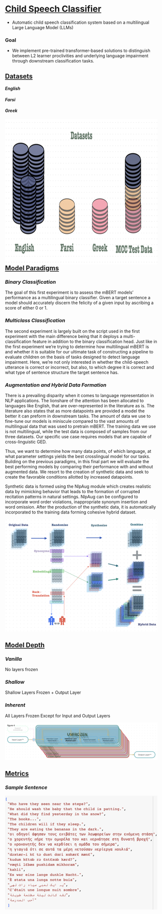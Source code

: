 # <ins>Child Speech  Classifier</ins>

- Automatic child speech classification system based on a multilingual Large Language Model (LLMs)

### Goal

- We implement pre-trained transformer-based solutions to distinguish 
between L2 learner proclivities and underlying language impairment 
through downstream classification tasks.



## <ins>Datasets</ins>

#### *English*

#### *Farsi*

#### *Greek*

<a href="url"><img src="https://github.com/Herrmandela/child_speech_mBERT_classifier/blob/main/Datasets.png" align="left" height="480" ></a>

## <ins>Model Paradigms</ins>

### *Binary Classification*
The goal of this first experiment is to assess the mBERT models’ 
performance as a multilingual binary classifier. Given a target 
sentence a model should accurately discern the felicity of a given 
input by ascribing a score of either 0 or 1.


### *Multiclass Classification*

The second experiment is largely built on the script used in the
first experiment with the main difference being that it deploys a
multi-classification feature in addition to the binary classification head.
Just like in the first experiment we’re trying to determine how 
multilingual mBERT is and whether it is suitable for our ultimate 
task of constructing a pipeline to evaluate children on the basis of
tasks designed to detect language impairment. Here, we’re not only 
interested in whether the child-speech utterance is correct or incorrect,
but also, to which degree it is correct and what type of sentence 
structure the target sentence has.


### *Augmentation and Hybrid Data Formation*

There is a prevailing disparity when it comes to language representation in NLP
applications. The lionshare of the attention has been allocated to languages like
English, that are over-represented in the literature as is. 
The literature also states that as more datapoints are provided a model 
the better it can preform in downstream tasks. 
The amount of data we use to fine-tune our models is miniscule compared to 
the vast amounts of multilingual data that was used to pretrain mBERT.
The training data we use is not multilingual, while the test data is composed 
of samples from our three datasets. 
Our specific use case requires models that are capable of cross-linguistic GED.

Thus, we want to determine how many data points, of which language, 
at what parameter settings yields the best crosslingual model for our tasks.
Building on the previous paradigms, in this final part we will evaluate the 
best performing models by comparing their performance with and without 
augmented data. 
We resort to the creation of synthetic data and seek to 
create the favorable conditions allotted by increased datapoints.

Synthetic data is formed using the NlpAug module which creates realistic data 
by mimicking behavior that leads to the formation of corrupted recitation patterns
in natural settings. NlpAug can be configured to incorporate word order violations,
inappropriate synonym insertion and word omission. 
After the production of the synthetic data, it is automatically incorporated 
to the training data forming cohesive hybrid dataset.

![alt text](https://github.com/Herrmandela/child_speech_mBERT_classifier/blob/main/augFigure.png?raw=true)

## <ins>Model Depth</ins>


### *Vanilla*

No layers frozen

### *Shallow*

Shallow Layers Frozen + Output Layer

### *Inherent*

All Layers Frozen Except for Input and Output Layers 

![alt text](https://github.com/Herrmandela/child_speech_mBERT_classifier/blob/main/layerFreeze.png?raw=true)


## <ins>Metrics</ins>

### *Sample Sentence*

![alt text](https://github.com/Herrmandela/child_speech_mBERT_classifier/blob/main/sampleSents.png?raw=true)


